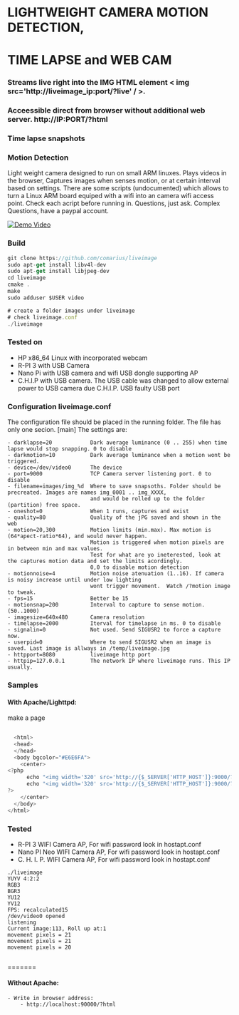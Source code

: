 # LIGHTWEIGHT CAMERA MOTION DETECTION, 
#  TIME LAPSE and WEB CAM 

### Streams live right into the  IMG HTML element  &lt; img src='http://liveimage_ip:port/?live' / &gt;.
### Acceessible direct from browser without additional web server. http://IP:PORT/?html
### Time lapse snapshots 
### Motion Detection 


Light weight camera designed to run on small ARM linuxes. Plays videos in the browser, Captures images when
senses motion, or at certain interval based on settings. There are some scripts (undocumented) which allows to turn
a Linux ARM board equiped with a wifi into an camera wifi access point. Check each acript before running in.
Questions, just ask. Complex Questions, have a paypal account.

[![Demo Video](https://github.com/comarius/liveimage/blob/master/v4l2n.png?raw=true)](https://youtu.be/gebbErEJj1A)

### Build

```javascript
git clone https://github.com/comarius/liveimage
sudo apt-get install libv4l-dev
sudo apt-get install libjpeg-dev
cd liveimage
cmake .
make
sudo adduser $USER video

# create a folder images under liveimage
# check liveimage.conf
./liveimage
```

### Tested on

  - HP x86_64 Linux with incorporated webcam
  - R-PI 3 with USB Camera
  - Nano Pi with USB camera and wifi USB dongle supporting AP
  - C.H.I.P with USB camera. The USB cable was changed to allow external power to USB camera due C.H.I.P. USB faulty USB port
  
### Configuration liveimage.conf
The configuration file should be placed in the running folder. The file has only one secion. [main]
The settings are:

    - darklapse=20            Dark average luminance (0 .. 255) when time lapse would stop snapping. 0 to disable
    - darkmotion=10           Dark average luminance when a motion wont be triggered.
    - device=/dev/video0      The device
    - port=9000               TCP Camera server listening port. 0 to disable
    - filename=images/img_%d  Where to save snapsoths. Folder should be precreated. Images are names img_0001 .. img_XXXX, 
                              and would be rolled up to the folder (partition) free space.
    - oneshot=0               When 1 runs, captures and exist
    - quality=80              Quality of the jPG saved and shown in the web
    - motion=20,300           Motion limits (min.max). Max motion is (64*apect-ratio*64), and would never happen. 
                              Motion is triggered when motion pixels are in between min and max values.
                              Test for what are yo ineterested, look at the captures motion data and set the limits acordingly.
                              0,0 to disable motion detection
    - motionnoise=4           Motion noise atenuation (1..16). If camera is noisy increase until under low lighting 
                              wont trigger movement.  Watch /?motion image to tweak.
    - fps=15                  Better be 15
    - motionsnap=200          Interval to capture to sense motion. (50..1000)
    - imagesize=640x480       Camera resolution 
    - timelapse=2000          Iterval for timelapse in ms. 0 to disable  
    - signalin=0              Not used. Send SIGUSR2 to force a capture now.
    - userpid=0               Where to send SIGUSR2 when an image is saved. Last image is allways in /temp/liveimage.jpg
    - httpport=8080           liveimage http port
    - httpip=127.0.0.1        The network IP where liveimage runs. This IP usually.
  
  
### Samples
  
  
#### With Apache/Lighttpd:

make a page
```javascript
  
  <html>
  <head>
  </head>
  <body bgcolor="#E6E6FA">
    <center>
<?php
      echo "<img width='320' src='http://{$_SERVER['HTTP_HOST']}:9000/?image' />";
      echo "<img width='320' src='http://{$_SERVER['HTTP_HOST']}:9000/?motion' /><hr />";
?>
    </center>
  </body>
</html>

```


### Tested

  * R-PI 3          WIFI Camera AP, For wifi password look in hostapt.conf
  * Nano PI Neo     WIFI Camera AP, For wifi password look in hostapt.conf
  * C. H. I. P.     WIFI Camera AP, For wifi password look in hostapt.conf

```
./liveimage
YUYV 4:2:2
RGB3
BGR3
YU12
YV12
FPS: recalculated15
/dev/video0 opened
listening 
Current image:113, Roll up at:1
movement pixels = 21
movement pixels = 21
movement pixels = 20


```
=======
#### Without Apache:
    - Write in browser address:
        - http://localhost:90000/?html

